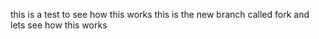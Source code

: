 this is a test to see how this works
this is the new branch called fork and lets see how this works
